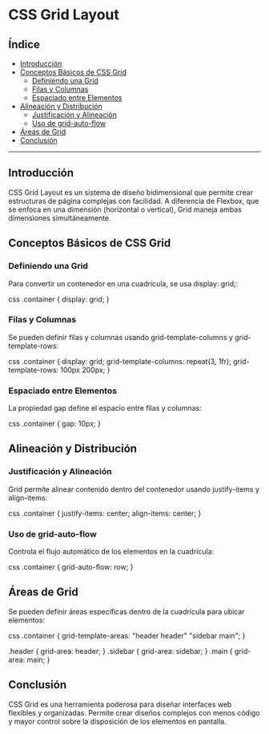 # CSS Grid Layout

## Índice

- [Introducción](#introducción)
- [Conceptos Básicos de CSS Grid](#conceptos-básicos-de-css-grid)
  - [Definiendo una Grid](#definiendo-una-grid)
  - [Filas y Columnas](#filas-y-columnas)
  - [Espaciado entre Elementos](#espaciado-entre-elementos)
- [Alineación y Distribución](#alineación-y-distribución)
  - [Justificación y Alineación](#justificación-y-alineación)
  - [Uso de grid-auto-flow](#uso-de-grid-auto-flow)
- [Áreas de Grid](#áreas-de-grid)
- [Conclusión](#conclusión)

---

## Introducción

CSS Grid Layout es un sistema de diseño bidimensional que permite crear estructuras de página complejas con facilidad. A diferencia de Flexbox, que se enfoca en una dimensión (horizontal o vertical), Grid maneja ambas dimensiones simultáneamente.

## Conceptos Básicos de CSS Grid

### Definiendo una Grid
Para convertir un contenedor en una cuadrícula, se usa display: grid;:

css
.container {
  display: grid;
}


### Filas y Columnas
Se pueden definir filas y columnas usando grid-template-columns y grid-template-rows:

css
.container {
  display: grid;
  grid-template-columns: repeat(3, 1fr);
  grid-template-rows: 100px 200px;
}


### Espaciado entre Elementos
La propiedad gap define el espacio entre filas y columnas:

css
.container {
  gap: 10px;
}


## Alineación y Distribución

### Justificación y Alineación
Grid permite alinear contenido dentro del contenedor usando justify-items y align-items:

css
.container {
  justify-items: center;
  align-items: center;
}


### Uso de grid-auto-flow
Controla el flujo automático de los elementos en la cuadrícula:

css
.container {
  grid-auto-flow: row;
}


## Áreas de Grid
Se pueden definir áreas específicas dentro de la cuadrícula para ubicar elementos:

css
.container {
  grid-template-areas: 
    "header header"
    "sidebar main";
}

.header { grid-area: header; }
.sidebar { grid-area: sidebar; }
.main { grid-area: main; }


## Conclusión
CSS Grid es una herramienta poderosa para diseñar interfaces web flexibles y organizadas. Permite crear diseños complejos con menos código y mayor control sobre la disposición de los elementos en pantalla.
